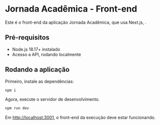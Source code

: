 # Jornada Acadêmica - Front-end
Este é o front-end da aplicação Jornada Acadêmica, que usa Next.js, .

## Pré-requisitos
- Node.js 18.17+ instalado
- Acesso a API, rodando localmente

## Rodando a aplicação
Primeiro, instale as dependências:
```sh
npm i
```

Agora, execute o servidor de desenvolvimento.
```sh
npm run dev
```

Em [http://localhost:3001](http://localhost:3000), o front-end da execução deve estar funcionando.
